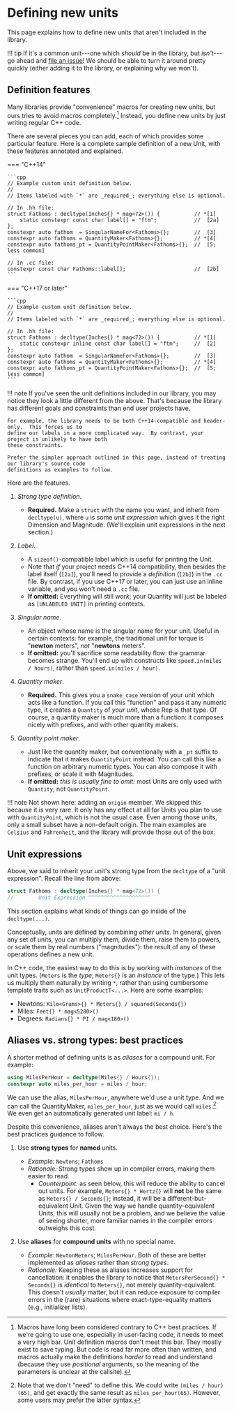 # Defining new units

This page explains how to define new units that aren't included in the library.

!!! tip
    If it's a common unit---one which _should_ be in the library, but _isn't_---go ahead and
    [file an issue](https://github.com/aurora-opensource/au/issues)!  We should be able to turn it
    around pretty quickly (either adding it to the library, or explaining why we won't).

## Definition features

Many libraries provide "convenience" macros for creating new units, but ours tries to avoid macros
completely.[^1]  Instead, you define new units by just writing regular C++ code.

[^1]:  Macros have long been considered contrary to C++ best practices.  If we're going to use one,
especially in user-facing code, it needs to meet a very high bar.  Unit definition macros don't meet
this bar.  They mostly exist to save typing.  But code is read far more often than written, and
macros actually make the definitions _harder_ to read and understand (because they use _positional_
arguments, so the meaning of the parameters is unclear at the callsite).

There are several pieces you can add, each of which provides some particular feature. Here is
a complete sample definition of a new Unit, with these features annotated and explained.

=== "C++14"

    ```cpp
    // Example custom unit definition below.
    //
    // Items labeled with `*` are _required_; everything else is optional.

    // In .hh file:
    struct Fathoms : decltype(Inches{} * mag<72>()) {           // *[1]
        static constexpr const char label[] = "ftm";            //  [2a]
    };
    constexpr auto fathom  = SingularNameFor<Fathoms>{};        //  [3]
    constexpr auto fathoms = QuantityMaker<Fathoms>{};          // *[4]
    constexpr auto fathoms_pt = QuantityPointMaker<Fathoms>{};  //  [5; less common]

    // In .cc file:
    constexpr const char Fathoms::label[];                      //  [2b]
    ```

=== "C++17 or later"

    ```cpp
    // Example custom unit definition below.
    //
    // Items labeled with `*` are _required_; everything else is optional.

    // In .hh file:
    struct Fathoms : decltype(Inches{} * mag<72>()) {           // *[1]
        static constexpr inline const char label[] = "ftm";     //  [2]
    };
    constexpr auto fathom  = SingularNameFor<Fathoms>{};        //  [3]
    constexpr auto fathoms = QuantityMaker<Fathoms>{};          // *[4]
    constexpr auto fathoms_pt = QuantityPointMaker<Fathoms>{};  //  [5; less common]
    ```

!!! note
    If you've seen the unit definitions included in our library, you may notice they look a little
    different from the above.  That's because the library has different goals and constraints than
    end user projects have.

    For example, the library needs to be both C++14-compatible and header-only.  This forces us to
    define our labels in a more complicated way.  By contrast, your project is unlikely to have both
    these constraints.

    Prefer the simpler approach outlined in this page, instead of treating our library's source code
    definitions as examples to follow.

Here are the features.

1. _Strong type definition_.
    - **Required.**  Make a `struct` with the name you want, and inherit from `decltype(u)`, where
      `u` is some _unit expression_ which gives it the right Dimension and Magnitude.  (We'll
      explain unit expressions in the next section.)

2. _Label_.
    - A `sizeof()`-compatible label which is useful for printing the Unit.
    - Note that _if_ your project needs C++14 compatibility, then besides the label itself (`[2a]`),
      you'll need to provide a _definition_ (`[2b]`) in the `.cc` file.  By contrast, if you use
      C++17 or later, you can just use an inline variable, and you won't need a `.cc` file.
    - **If omitted:**  Everything will still _work_; your Quantity will just be labeled as
      `[UNLABELED UNIT]` in printing contexts.

3. _Singular name_.
    - An object whose name is the singular name for your unit.  Useful in certain contexts: for
      example, the traditional unit for torque is "**newton** meters", _not_ "**newtons** meters".
    - **If omitted:** you'll sacrifice some readability flow: the grammar becomes strange.  You'll
      end up with constructs like `speed.in(miles / hours)`, rather than `speed.in(miles / hour)`.

4. _Quantity maker_.
    - **Required.**  This gives you a `snake_case` version of your unit which acts like a function.
      If you call this "function" and pass it any numeric type, it creates a `Quantity` of _your
      unit_, whose Rep is that type.  Of course, a quantity maker is much more than a function: it
      composes nicely with prefixes, and with other quantity makers.

5. _Quantity point maker_.
    - Just like the quantity maker, but conventionally with a `_pt` suffix to indicate that it makes
      `QuantityPoint` instead.  You can call this like a function on arbitrary numeric types.  You
      can also compose it with prefixes, or scale it with Magnitudes.
    - **If omitted:** _this is usually fine to omit:_ most Units are only used with `Quantity`, not
      `QuantityPoint`.

!!! note
    Not shown here: adding an `origin` member.  We skipped this because it is very rare.  It only
    has any effect at all for Units you plan to use with `QuantityPoint`, which is not the usual
    case.  Even among those units, only a small subset have a non-default origin.  The main examples
    are `Celsius` and `Fahrenheit`, and the library will provide those out of the box.

## Unit expressions

Above, we said to inherit your unit's strong type from the `decltype` of a "unit expression".
Recall the line from above:

```cpp
struct Fathoms : decltype(Inches{} * mag<72>()) {
//        Unit Expression ^^^^^^^^^^^^^^^^^^^^
```

This section explains what kinds of things can go inside of the `decltype(...)`.

Conceptually, units are defined by combining _other units_.  In general, given any set of units, you
can multiply them, divide them, raise them to powers, or scale them by real numbers ("magnitudes"):
the result of any of these operations defines a new unit.

In C++ code, the easiest way to do this is by working with _instances_ of the unit types.  (`Meters`
is the _type_; `Meters{}` is an _instance_ of the type.)  This lets us multiply them naturally by
writing `*`, rather than using cumbersome template traits such as `UnitProductT<...>`.  Here are
some examples:

- Newtons: `Kilo<Grams>{} * Meters{} / squared(Seconds{})`
- Miles: `Feet{} * mag<5280>()`
- Degrees: `Radians{} * PI / mag<180>()`

## Aliases vs. strong types: best practices

A shorter method of defining units is as _aliases_ for a compound unit.  For example:

```cpp
using MilesPerHour = decltype(Miles{} / Hours{});
constexpr auto miles_per_hour = miles / hour;
```

We can use the alias, `MilesPerHour`, anywhere we'd use a unit type.  And we can call the
QuantityMaker, `miles_per_hour`, just as we would call `miles`.[^2]    We even get an automatically
generated unit label: `mi / h`.

[^2]:  Note that we don't "need" to define this.  We could write `(miles / hour)(65)`, and get
exactly the same result as `miles_per_hour(65)`.  However, some users may prefer the latter syntax.

Despite this convenience, aliases aren't always the best choice.  Here's the best practices guidance
to follow.

1. Use **strong types** for **named** units.
    - _Example:_ `Newtons`; `Fathoms`
    - _Rationale:_ Strong types show up in compiler errors, making them easier to read.
        - _Counterpoint:_ as seen below, this will reduce the ability to cancel out units.  For
          example, `Meters{} * Hertz{}` will **not** be the same as `Meters{} / Seconds{}`; instead,
          it will be a different-but-equivalent Unit.  Given the way we handle quantity-equivalent
          Units, this will usually not be a problem, and we believe the value of seeing shorter,
          more familiar names in the compiler errors outweighs this cost.

2. Use **aliases** for **compound units** with no special name.
    - _Example:_ `NewtonMeters`; `MilesPerHour`.  Both of these are better implemented as _aliases_
      rather than _strong types_.
    - _Rationale:_ Keeping these as aliases increases support for cancellation: it enables the
      library to notice that `MetersPerSecond{} * Seconds{}` is _identical_ to `Meters{}`, not
      merely quantity-equivalent.  This doesn't _usually_ matter, but it can reduce exposure to
      compiler errors in the (rare) situations where exact-type-equality matters (e.g., initializer
      lists).
